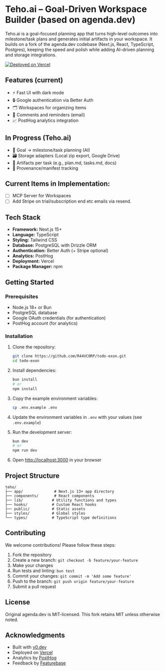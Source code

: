 # Teho.ai – Goal-Driven Workspace Builder (based on agenda.dev)

Teho.ai is a goal-focused planning app that turns high-level outcomes into milestone/task plans and generates initial artifacts in your workspace. It builds on a fork of the agenda.dev codebase (Next.js, React, TypeScript, Postgres), keeping the speed and polish while adding AI-driven planning and storage integrations.

[![Deployed on Vercel](https://img.shields.io/badge/Deployed%20on-Vercel-black?style=for-the-badge&logo=vercel)](https://vercel.com/exon-enterprise/simple-todo)

## Features (current)

- ⚡️ Fast UI with dark mode
- 🔒 Google authentication via Better Auth
- 🗂 Workspaces for organizing items
- 💬 Comments and reminders (email)
- 📈 PostHog analytics integration

## In Progress (Teho.ai)

- 🧭 Goal → milestone/task planning (AI)
- 🗃 Storage adapters (Local zip export, Google Drive)
- 🧩 Artifacts per task (e.g., plan.md, tasks.md, docs)
- 🧾 Provenance/manifest tracking

## Current Items in Implementation:

- [ ] MCP Server for Workspaces
- [ ] Add Stripe on trial/subscription end etc emails via resend.

## Tech Stack

- **Framework:** Next.js 15+
- **Language:** TypeScript
- **Styling:** Tailwind CSS
- **Database:** PostgreSQL with Drizzle ORM
- **Authentication:** Better Auth (+ Stripe optional)
- **Analytics:** PostHog
- **Deployment:** Vercel
- **Package Manager:** npm

## Getting Started

### Prerequisites

- Node.js 18+ or Bun
- PostgreSQL database
- Google OAuth credentials (for authentication)
- PostHog account (for analytics)

### Installation

1. Clone the repository:
   ```bash
   git clone https://github.com/R44VC0RP/todo-exon.git
   cd todo-exon
   ```

2. Install dependencies:
   ```bash
   bun install
   # or
   npm install
   ```

3. Copy the example environment variables:
   ```bash
   cp .env.example .env
   ```

4. Update the environment variables in `.env` with your values (see `.env.example`)

5. Run the development server:
   ```bash
   bun dev
   # or
   npm run dev
   ```

6. Open [http://localhost:3000](http://localhost:3000) in your browser

## Project Structure

```
teho/
├── app/              # Next.js 13+ app directory
├── components/       # React components
├── lib/             # Utility functions and types
├── hooks/           # Custom React hooks
├── public/          # Static assets
├── styles/          # Global styles
└── types/           # TypeScript type definitions
```

## Contributing

We welcome contributions! Please follow these steps:

1. Fork the repository
2. Create a new branch: `git checkout -b feature/your-feature`
3. Make your changes
4. Run tests and linting: `bun test`
5. Commit your changes: `git commit -m 'Add some feature'`
6. Push to the branch: `git push origin feature/your-feature`
7. Submit a pull request

## License

Original agenda.dev is MIT-licensed. This fork retains MIT unless otherwise noted.

## Acknowledgments

- Built with [v0.dev](https://v0.dev)
- Deployed on [Vercel](https://vercel.com)
- Analytics by [PostHog](https://posthog.com)
- Feedback by [Featurebase](https://featurebase.app)
